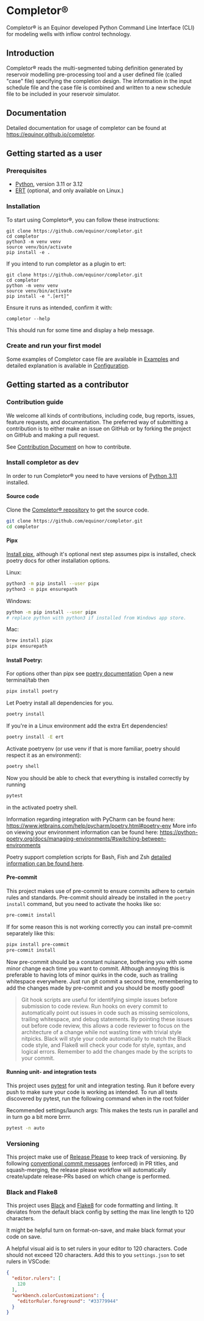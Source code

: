 # Completor®
Completor® is an Equinor developed Python Command Line Interface (CLI) for modeling wells with inflow control technology.

## Introduction
Completor® reads the multi-segmented tubing definition generated by reservoir modelling pre-processing tool and a user defined file (called "case" file) specifying the completion design.
The information in the input schedule file and the case file is combined
and written to a new schedule file to be included in your reservoir simulator.

## Documentation
Detailed documentation for usage of completor can be found at https://equinor.github.io/completor.

## Getting started as a user

### Prerequisites
* [Python](https://www.python.org/), version 3.11 or 3.12
* [ERT](https://github.com/equinor/ert) (optional, and only available on Linux.)

### Installation
To start using Completor®, you can follow these instructions:

```shell
git clone https://github.com/equinor/completor.git
cd completor
python3 -m venv venv
source venv/bin/activate
pip install -e .
```

If you intend to run completor as a plugin to ert:
```shell
git clone https://github.com/equinor/completor.git
cd completor
python -m venv venv
source venv/bin/activate
pip install -e ".[ert]"
```

Ensure it runs as intended, confirm it with:
```shell
completor --help
```
This should run for some time and display a help message.

### Create and run your first model
Some examples of Completor case file are available in [Examples](documentation/docs/about/examples.mdx) and detailed explanation is available in [Configuration](documentation/docs/about/configuration.mdx).

## Getting started as a contributor
### Contribution guide
We welcome all kinds of contributions, including code, bug reports, issues, feature requests, and documentation.
The preferred way of submitting a contribution is to either make an issue on GitHub or by forking the project on GitHub
and making a pull request.

See [Contribution Document](documentation/docs/contribution_guide.mdx) on how to contribute.

### Install completor as dev
In order to run Completor® you need to have versions of [Python 3.11](https://www.python.org/downloads/) installed.
#### Source code
Clone the [Completor® repository](https://github.com/equinor/completor) to get the source code.
```bash
git clone https://github.com/equinor/completor.git
cd completor
```

#### Pipx
[Install pipx](https://github.com/pypa/pipx#install-pipx), although it's optional next step assumes pipx is installed, check poetry docs for other installation options.

Linux:
```bash
python3 -m pip install --user pipx
python3 -m pipx ensurepath
```
Windows:
```bash
python -m pip install --user pipx
# replace python with python3 if installed from Windows app store.
```
Mac:
```bash
brew install pipx
pipx ensurepath
```

#### Install Poetry:
For options other than pipx see [poetry documentation](https://python-poetry.org/docs/main/#installation)
Open a new terminal/tab then
```bash
pipx install poetry
```
Let Poetry install all dependencies for you.
```bash
poetry install
```
If you're in a Linux environment add the extra Ert dependencies!
```bash
poetry install -E ert
```

Activate poetryenv (or use venv if that is more familiar, poetry should respect it as an environment):
```bash
poetry shell
```

Now you should be able to check that everything is installed correctly by running
```bash
pytest
```
in the activated poetry shell.

Information regarding integration with PyCharm can be found here: https://www.jetbrains.com/help/pycharm/poetry.html#poetry-env
More info on viewing your environment information can be found here: https://python-poetry.org/docs/managing-environments/#switching-between-environments

Poetry support completion scripts for Bash, Fish and Zsh [detailed information can be found here](https://python-poetry.org/docs/#installing-with-pipx).

#### Pre-commit

This project makes use of pre-commit to ensure commits adhere to certain rules and standards.
Pre-commit should already be installed in the `poetry install` command, but you need to activate the hooks like so:
```bash
pre-commit install
```

If for some reason this is not working correctly you can install pre-commit separately like this:
```bash
pipx install pre-commit
pre-commit install
```

Now pre-commit should be a constant nuisance, bothering you with some minor change each time you want to commit.
Although annoying this is preferable to having lots of minor quirks in the code, such as trailing whitespace everywhere.
Just run git commit a second time, remembering to add the changes made by pre-commit and you should be mostly good!

> Git hook scripts are useful for identifying simple issues before submission to code review.
> Run hooks on every commit to automatically point out issues in code such as missing semicolons, trailing whitespace, and debug statements.
> By pointing these issues out before code review, this allows a code reviewer to focus on the architecture of a change while not wasting time with trivial style nitpicks.
> Black will style your code automatically to match the Black code style, and Flake8 will check your code for style, syntax, and logical errors.
> Remember to add the changes made by the scripts to your commit.

#### Running unit- and integration tests

This project uses [pytest](https://docs.pytest.org/en/stable/) for unit and integration testing.
Run it before every push to make sure your code is working as intended.
To run all tests discovered by pytest, run the following command when in the root folder

Recommended settings/launch args:
This makes the tests run in parallel and in turn go a bit more brrrr.
```bash
pytest -n auto
```

### Versioning
This project make use of [Release Please](https://github.com/googleapis/release-please) to keep track of versioning.
By following [conventional commit messages](https://www.conventionalcommits.org/en) (enforced) in PR titles, and squash-merging, the release please workflow will automatically create/update release-PRs based on which change is performed.

### Black and Flake8
This project uses [Black](https://pypi.org/project/black/) and [Flake8](https://pypi.org/project/flake8/) for code formatting and linting.
It deviates from the default black config by setting the max line length to 120 characters.

It might be helpful turn on format-on-save, and make black format your code on save.

A helpful visual aid is to set rulers in your editor to 120 characters.
Code should not exceed 120 characters.
Add this to you `settings.json` to set rulers in VSCode:

```json
{
  "editor.rulers": [
    120
  ],
  "workbench.colorCustomizations": {
    "editorRuler.foreground": "#33779944"
  }
}
```
